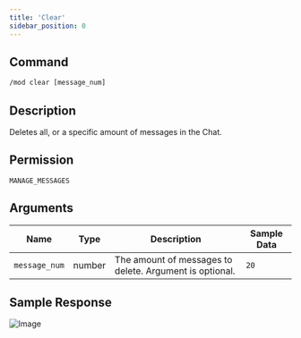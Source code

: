 ```yaml
---
title: 'Clear'
sidebar_position: 0
---
```


## Command
```txt
/mod clear [message_num]
```

## Description
Deletes all, or a specific amount of messages in the Chat.

## Permission
`MANAGE_MESSAGES`

## Arguments
| Name | Type | Description | Sample Data |
| ---- | ---- | ----------- | ----------- |
| `message_num` | number | The amount of messages to delete. Argument is optional. | `20` |

## Sample Response
![Image](https://cdn.herrtxbias.net/2021-05-28_38b3a317-4396-48bb-819e-f9e884552bb8.png)
